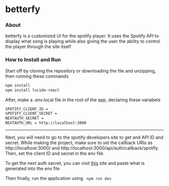 # betterfy

### About
betterfy is a customized UI for the spotify player. It uses the Spotify API to display what song is playing while also giving the user the ability to control the player through the site itself

### How to Install and Run 

Start off by cloning the repository or downloading the file and unzipping, then running these commands

```bash
npm install
npm install lucide-react
```

After, make a .env.local file in the root of the app, declaring these variabels
```bash
SPOTIFY_CLIENT_ID = 
SPOTIFY_CLIENT_SECRET = 
NEXTAUTH_SECRET = 
NEXTAUTH_URL = http://localhost:3000
```
---
Next, you will need to go to the spotify developers site to get and API ID and secret. While making the project, make sure to set the callback URIs as http://localhost:3000/ and http://localhost:3000/api/auth/callback/spotify. Then, set the client ID and secret in the env file. 

To get the next auth secret, you can visit [this](https://auth-secret-gen.vercel.app) site and paste what is generated into the env file 

Then finally, run the application using ` npm run dev` 
